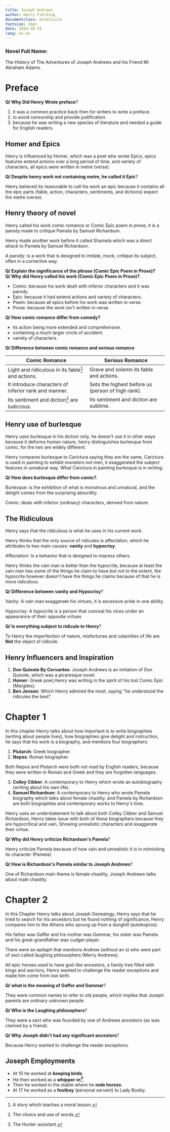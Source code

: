 ```yaml
---
title: Joseph Andrews
author: Henry Fielding
documentclass: extarticle
fontsize: 16pt
date: 2024-10-19
lang: en-Us
---
```


### Novel Full Name:
The History of The Adventures of Joseph Andrews and 
his Friend Mr Abraham Adams.

# Preface

**Q/ Why Did Henry Wrote preface**\?

1. it was a common practice back then for writers to write a preface.
2. to avoid censorship and provide justification. 
3. because he was writing a new species of literature and needed a guide for English readers.

## Homer and Epics

Henry is influenced by Homer, which was a poet who wrote Epics,
epics features extend actions over a long period of time, and variety of
characters, all epics were written in metre (verse).

**Q/ Despite henry work not containing metre, he called it Epic**\?

Henry believed its reasonable to call his work an epic because it contains
all the epic parts (fable, action, characters, sentiments, and dictions)
expect the metre (verse).

## Henry theory of novel

Henry called his work comic romance or Comic Epic poem in prose, it
is a parody made to critique Pamela by Samuel Richardson.

Henry made another work before it called Shamela which was a direct attack
to Pamela by Samuel Richardson.

A parody: is a work that is designed to imitate, mock, critique its subject,
often in a corrective way.

**Q/ Explain the significance of the phrase (Comic Epic Poem in Prose)?**\
**Q/ Why did Henry called his work (Comic Epic Poem in Prose)?**\.

+ Comic: because his work dealt with inferior characters and it was parody.
+ Epic: because it had extend actions and variety of characters.
+ Poem: because all epics before his work was written in verse.
+ Prose: because the work isn't written in verse.

**Q/ How comic romance differ from comedy?**

+ its action being more extended and comprehensive.
+ containing a much larger circle of accident.
+ variety of characters.

**Q/ Difference between comic romance and serious romance**

| Comic Romance    | Serious Romance |
| --------  |  ------- |
| Light and ridiculous in its fable[^1] and actions.|  Grave and solemn its fable and actions.  |
| It introduce characters of inferior rank and manner.| Sets the highest before us (person of high rank).|
| Its sentiment and diction[^2] are ludicrous.| Its sentiment and diction are sublime.|

## Henry use of burlesque

Henry uses burlesque in his diction only, he doesn't use it
in other ways because it deforms human nature, henry distinguishes
burlesque from comic, for the two are widely different.

Henry compares burlesque to Carictura saying they are the same, 
Carictura is used in painting to exhibit monsters not men,
it exaggerated the subject features in unnatural way.
What Carictura in painting burlesque is in writing.

**Q/ How does burlesque differ from comic?**\.

Burlesque: is the exhibition of what is monstrous and unnatural,
and the delight comes from the surprising absurdity. 

Comic: deals with inferior (ordinary) characters, derived from nature.

[^1]: A story which teaches a moral lesson.
[^2]: The choice and use of words.

## The Ridiculous

Henry says that the ridiculous is what he uses in his current work.

Henry thinks that the only source of ridicules is affectation,
which he attributes to two main causes: **vanity** and **hypocrisy**.

Affectation: Is a behavior that is designed to impress others.

Henry thinks the vain man is better than the hypocrite, because at least
the vain man has some of the things he claim to have but not to the extent,
the hypocrite however doesn't have the things he claims because of that
he is more ridiculous.

**Q/ Difference between vanity and Hypocrisy**\?

Vanity: A vain man exaggerate his virtues, it is excessive pride in one ability.

Hypocrisy: A hypocrite is a person that conceal his vices under an appearance of their
opposite virtues

**Q/ Is everything subject to ridicule to Henry**\?

To Henry the imperfection of nature, misfortunes and calamities of life are
**Not** the object of ridicule.

## Henry Influencers and Inspiration

1. **Don Quixote By Cervantes**: Joseph Andrews is an imitation of Don Quixote, which was a picaresque novel.
2. **Homer**: Greek poet,Henry was writing in the spirit of his lost Comic Epic (Margites).
4. **Ben Jonson**: Which Henry admired the most, saying "he understood the ridicules the best".

# Chapter 1
In this chapter Henry talks about how important is to write
biographies (writing about people lives), how biographies 
give delight and instruction, he says that his work 
is a biography, and mentions four biographers:

1. **Plutarch**: Greek biographer.
2. **Nepos**: Roman biographer.

Both Nepos and Plutarch were both not read by English readers, because they were
written in Roman and Greek and they are forgotten languages.

3. **Colley Cibber**: A contemporary to Henry which wrote an autobiography (writing about his own life).
4. **Samuel Richardson**: A contemporary to Henry who wrote Pamela biography which talks about female chastity.
and Pamela by Richardson are both biographies
and contemporary works to Henry's time.

Henry uses an understatement to talk about both Colley Cibber and 
Samuel Richardson, Henry takes issue with both of these biographers because they
are hypocritical and vain, Showing unrealistic characters and exaggerate
their virtue.

**Q/ Why did Henry criticize Richardson's Pamela**\?

Henry criticize Pamela because of how vain and unrealistic
it is in mimicking its character (Pamela).

**Q/ How is Richardson's Pamela similar to Joseph Andrews**\?

One of Richardson main theme is female chastity, Joseph Andrews talks
about male chastity.

# Chapter 2
In this Chapter Henry talks about Joseph Genealogy, Henry says
that he tried to search for his ancestors but he found nothing of significance,
Henry compares him to the Athens who sprung up from a dunghill (autokopros).

His father was Gaffer and his mother was Gammar, his sister was Pamela
and his great-grandfather was cudgel-player.

There were an epitaph that mentions Andrew (without an s) who were part of sect
called laughing philosophers (Merry Andrews).

All epic heroes used to have god-like ancestors, a family tree filled with kings
and warriors, Henry wanted to challenge the reader exceptions and 
made him come from low birth.

**Q/ what is the meaning of Gaffer and Gammar**\?

They were common names to refer to old people, which implies that
Joseph parents are ordinary unknown people.

**Q/ Who is the Laughing philosophers**\?

They were a sect who was founded by one of Andrews ancestors (as was claimed by a friend).

**Q/ Why Joseph didn't had any significant ancestors**\?

Because Henry wanted to challenge the reader exceptions.

## Joseph Employments

* At 10 he worked at **keeping birds**.
* He then worked as a **whipper-in[^3]**.
* Then he worked in the stable where he **rode horses**.
* At 17 he worked as a **footboy** (personal servant) to Lady Booby.

[^3]: The Hunter assistant.
